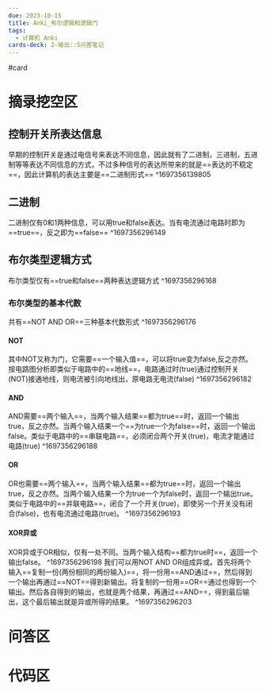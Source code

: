 ```yaml
---
due: 2023-10-15
title: Anki_布尔逻辑和逻辑门
tags:
  - 计算机 Anki
cards-deck: 2-输出::5问答笔记
---
```


#card


# 摘录挖空区
## 控制开关所表达信息
早期的控制开关是通过电信号来表达不同信息，因此就有了二进制，三进制，五进制等等表达不同信息的方式，不过多种信号的表达所带来的就是==表达的不稳定==，因此计算机的表达主要是==二进制形式==
^1697356139805

## 二进制
二进制仅有0和1两种信息，可以用true和false表达。当有电流通过电路时即为==true==，反之即为==false==
^1697356296149

## 布尔类型逻辑方式
布尔类型仅有==true和false==两种表达逻辑方式
^1697356296168

### 布尔类型的基本代数
共有==NOT AND OR==三种基本代数形式
^1697356296176
#### NOT
其中NOT又称为门，它需要==一个输入值==，可以将true变为false,反之亦然。按电路图分析即类似于电路中的==地线==，电路通过时(true)通过控制开关(NOT)接通地线，则电流被引向地线出，原电路无电流(false)
^1697356296182

#### AND
AND需要==两个输入==，当两个输入结果==都为true==时，返回一个输出true，反之亦然。当两个输入结果一个==为true一个为false==时，返回一个输出false。类似于电路中的==串联电路==，必须闭合两个开关(true)，电流才能通过电路(true)
^1697356296188

#### OR
OR也需要==两个输入==，当两个输入结果==都为true==时，返回一个输出true，反之亦然。当两个输入结果一个为true一个为false时，返回一个输出true。类似于电路中的==并联电路==，闭合了一个开关(true)，即使另一个开关没有闭合(false)，也有电流通过电路(true)。
^1697356296193

#### XOR异或
XOR异或于OR相似，仅有一处不同。当两个输入结构==都为true时==，返回一个输出false。
^1697356296198
我们可以用NOT AND OR组成异或。首先将两个输入==复制一份(两份相同的两份输入)==，将一份用==AND通过==，然后得到一个输出再通过==NOT==得到新输出。将复制的一份用==OR==通过也得到一个输出。然后各自得到的输出，也就是两个结果，再通过==AND==，得到最后输出，这个最后输出就是异或所得的结果。
^1697356296203






# 问答区 








# 代码区
